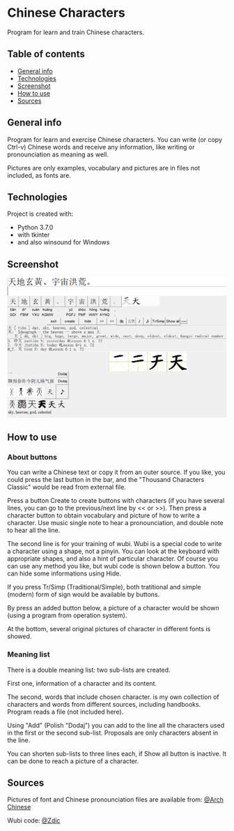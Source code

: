 # Chinese Characters
Program for learn and train Chinese characters.
## Table of contents
* [General info](#general-info)
* [Technologies](#technologies)
* [Screenshot](#Screenshot)
* [How to use](#How-to-use)
* [Sources](#Sources)

## General info
Program for learn and exercise Chinese characters. You can write (or copy Ctrl-v) 
Chinese words and receive any information, like writing or pronounciation as meaning as well.

Pictures are only examples, vocabulary and pictures are in files not included, as fonts are.
	
## Technologies
Project is created with:
* Python 3.7.0
* with tkinter
* and also winsound for Windows
	
## Screenshot
![Screenshot](./Images_git/Image_screen.png)

## How to use
### About buttons
You can write a Chinese text or copy it from an outer source. If you like, you could press
the last button in the bar, and the "Thousand Characters Classic" would be read from 
external file. 

Press a button Create to create buttons with characters (if you have several lines, you can go
to the previous/next line by << or >>). Then press a character button to obtain vocabulary and
picture of how to write a character. Use music single note to hear a pronounciation, and double note
to hear all the line.

The second line is for your training of wubi. Wubi is a special code to write a character using 
a shape, not a pinyin. You can look at the keyboard with appropriate shapes, and also a hint 
of particular character. 
Of course you can use any method you like, but wubi code is shown below 
a button. You can hide some informations using Hide. 

If you press Tr/Simp (Traditional/Simple), both tratitional and simple (modern) form of sign
would be available by buttons.

By press an added button below, a picture of a character would be shown (using 
a program from operation system).

At the bottom, several original pictures of character in different fonts is showed.

### Meaning list
There is a double meaning list: two sub-lists are created.

First one, information of a character and its content. 

The second, words that include chosen character. is my own collection of characters and words from different sources, 
including handbooks. Program reads a file (not included here).

Using "Add" (Polish "Dodaj") you can add to the line all the characters used in the first or the 
second sub-list. Proposals are only characters absent in the line.

You can shorten sub-lists to three lines each, if Show all button is inactive. It can be done
to reach a picture of a character.

## Sources
Pictures of font and Chinese pronounciation files are available 
from: [@Arch Chinese](http://www.archchinese.com/chinese_english_dictionary.html)

Wubi code: [@Zdic](http://www.zdic.net)

